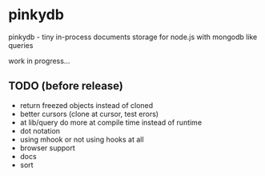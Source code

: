 # pinkydb

pinkydb - tiny in-process documents storage for node.js with mongodb like queries

work in progress...

## TODO (before release)

* return freezed objects instead of cloned
* better cursors (clone at cursor, test erors)
* at lib/query do more at compile time instead of runtime
* dot notation
* using mhook or not using hooks at all
* browser support
* docs
* sort
